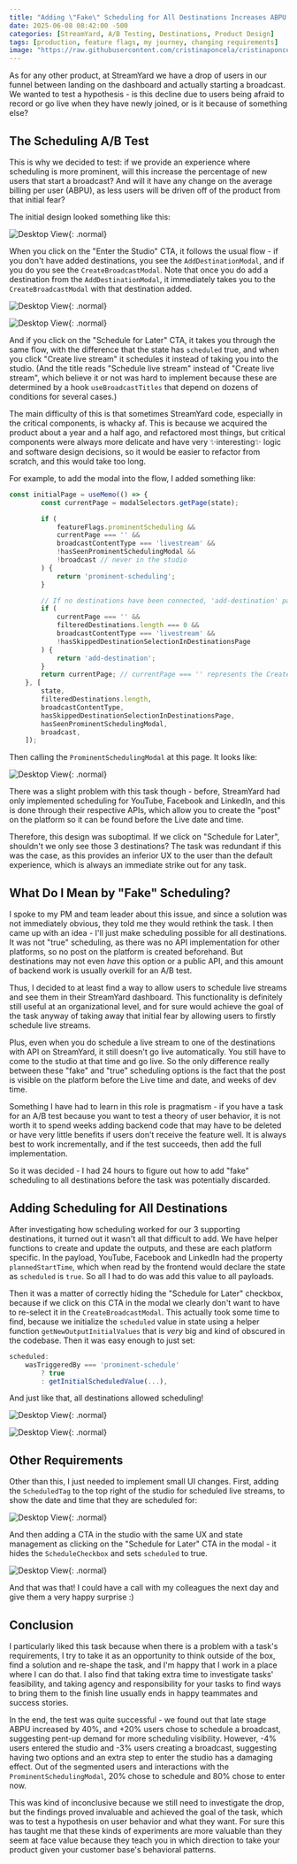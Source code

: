 ```yaml
---
title: "Adding \"Fake\" Scheduling for All Destinations Increases ABPU by 40%"
date: 2025-06-08 08:42:00 -500
categories: [StreamYard, A/B Testing, Destinations, Product Design]
tags: [production, feature flags, my journey, changing requirements]
image: "https://raw.githubusercontent.com/cristinaponcela/cristinaponcela.github.io/refs/heads/main/assets/img/StreamYard/FakeScheduling/scheduling.png"
---
```


As for any other product, at StreamYard we have a drop of users in our funnel between landing on the dashboard and actually starting a broadcast. We wanted to test a hypothesis - is this decline due to users being afraid to record or go live when they have newly joined, or is it because of something else?

## The Scheduling A/B Test

This is why we decided to test: if we provide an experience where scheduling is more prominent, will this increase the percentage of new users that start a broadcast? And will it have any change on the average billing per user (ABPU), as less users will be driven off of the product from that initial fear?

The initial design looked something like this:

![Desktop View](/assets/img/StreamYard/FakeScheduling/prominent-scheduling-modal.png){: .normal}

When you click on the "Enter the Studio" CTA, it follows the usual flow - if you don't have added destinations, you see the `AddDestinationModal`, and if you do you see the `CreateBroadcastModal`. Note that once you do add a destination from the `AddDestinationModal`, it immediately takes you to the `CreateBroadcastModal` with that destination added.

![Desktop View](/assets/img/StreamYard/FakeScheduling/AddDestinationModal.png){: .normal}

![Desktop View](/assets/img/StreamYard/FakeScheduling/CreateBroadcastModal.png){: .normal}


And if you click on the "Schedule for Later" CTA, it takes you through the same flow, with the difference that the state has `scheduled` true, and when you click "Create live stream" it schedules it instead of taking you into the studio. (And the title reads "Schedule live stream" instead of "Create live stream", which believe it or not was hard to implement because these are determined by a hook `useBroadcastTitles` that depend on dozens of conditions for several cases.)

The main difficulty of this is that sometimes StreamYard code, especially in the critical components, is whacky af. This is because we acquired the product about a year and a half ago, and refactored most things, but critical components were always more delicate and have very ✨interesting✨ logic and software design decisions, so it would be easier to refactor from scratch, and this would take too long.

For example, to add the modal into the flow, I added something like:

```typescript
const initialPage = useMemo(() => {
		const currentPage = modalSelectors.getPage(state);

		if (
			featureFlags.prominentScheduling &&
			currentPage === '' &&
			broadcastContentType === 'livestream' &&
			!hasSeenProminentSchedulingModal &&
			!broadcast // never in the studio
		) {
			return 'prominent-scheduling';
		}

		// If no destinations have been connected, 'add-destination' page is shown
		if (
			currentPage === '' &&
			filteredDestinations.length === 0 &&
			broadcastContentType === 'livestream' &&
			!hasSkippedDestinationSelectionInDestinationsPage
		) {
			return 'add-destination';
		}
		return currentPage; // currentPage === '' represents the CreateBroadcastModal, and it is the default
	}, [
		state,
		filteredDestinations.length,
		broadcastContentType,
		hasSkippedDestinationSelectionInDestinationsPage,
		hasSeenProminentSchedulingModal,
		broadcast,
	]);
```

Then calling the `ProminentSchedulingModal` at this page. It looks like:


![Desktop View](/assets/img/StreamYard/FakeScheduling/scheduled-broadcast.png){: .normal}


There was a slight problem with this task though - before, StreamYard had only implemented scheduling for YouTube, Facebook and LinkedIn, and this is done through their respective APIs, which allow you to create the "post" on the platform so it can be found before the Live date and time.

Therefore, this design was suboptimal. If we click on "Schedule for Later", shouldn't we only see those 3 destinations? The task was redundant if this was the case, as this provides an inferior UX to the user than the default experience, which is always an immediate strike out for any task.


## What Do I Mean by "Fake" Scheduling?

I spoke to my PM and team leader about this issue, and since a solution was not immediately obvious, they told me they would rethink the task. I then came up with an idea - I'll just make scheduling possible for all destinations. It was not "true" scheduling, as there was no API implementation for other platforms, so no post on the platform is created beforehand. But destinations may not even _have_ this option or a public API, and this amount of backend work is usually overkill for an A/B test. 

Thus, I decided to at least find a way to allow users to schedule live streams and see them in their StreamYard dashboard. This functionality is definitely still useful at an organizational level, and for sure would achieve the goal of the task anyway of taking away that initial fear by allowing users to firstly schedule live streams.

Plus, even when you do schedule a live stream to one of the destinations with API on StreamYard, it still doesn't go live automatically. You still have to come to the studio at that time and go live. So the only difference really between these "fake" and "true" scheduling options is the fact that the post is visible on the platform before the Live time and date, and weeks of dev time.

Something I have had to learn in this role is pragmatism - if you have a task for an A/B test because you want to test a theory of user behavior, it is not worth it to spend weeks adding backend code that may have to be deleted or have very little benefits if users don't receive the feature well. It is always best to work incrementally, and if the test succeeds, then add the full implementation.

So it was decided - I had 24 hours to figure out how to add "fake" scheduling to all destinations before the task was potentially discarded.



## Adding Scheduling for All Destinations

After investigating how scheduling worked for our 3 supporting destinations, it turned out it wasn't all that difficult to add. We have helper functions to create and update the outputs, and these are each platform specific. In the payload, YouTube, Facebook and LinkedIn had the property `plannedStartTime`, which when read by the frontend would declare the state as `scheduled` is `true`. So all I had to do was add this value to all payloads.

Then it was a matter of correctly hiding the "Schedule for Later" checkbox, because if we click on this CTA in the modal we clearly don't want to have to re-select it in the `CreateBroadcastModal`. This actually took some time to find, because we initialize the `scheduled` value in state using a helper function `getNewOutputInitialValues` that is _very_ big and kind of obscured in the codebase. Then it was easy enough to just set:

```typescript
scheduled:
    wasTriggeredBy === 'prominent-schedule'
        ? true
        : getInitialScheduledValue(...),
```

And just like that, all destinations allowed scheduling!

![Desktop View](/assets/img/StreamYard/FakeScheduling/all-destination-scheduling.png){: .normal}

![Desktop View](/assets/img/StreamYard/FakeScheduling/all-destinations-scheduled.png){: .normal}

## Other Requirements

Other than this, I just needed to implement small UI changes. First, adding the `ScheduledTag` to the top right of the studio for scheduled live streams, to show the date and time that they are scheduled for:

![Desktop View](/assets/img/StreamYard/FakeScheduling/scheduled-studio-tag.png){: .normal}


And then adding a CTA in the studio with the same UX and state management as clicking on the "Schedule for Later" CTA in the modal - it hides the `ScheduleCheckbox` and sets `scheduled` to true.

![Desktop View](/assets/img/StreamYard/FakeScheduling/schedule-studio-cta.png){: .normal}


And that was that! I could have a call with my colleagues the next day and give them a very happy surprise :)


## Conclusion

I particularly liked this task because when there is a problem with a task's requirements, I try to take it as an opportunity to think outside of the box, find a solution and re-shape the task, and I'm happy that I work in a place where I can do that. I also find that taking extra time to investigate tasks' feasibility, and taking agency and responsibility for your tasks to find ways to bring them to the finish line usually ends in happy teammates and success stories.

In the end, the test was quite successful - we found out that late stage ABPU increased by 40%, and +20% users chose to schedule a broadcast, suggesting pent-up demand for more scheduling visibility. However, -4% users entered the studio and -3% users creating a broadcast, suggesting having two options and an extra step to enter the studio has a damaging effect. Out of the segmented users and interactions with the `ProminentSchedulingModal`, 20% chose to schedule and 80% chose to enter now.

This was kind of inconclusive because we still need to investigate the drop, but the findings proved invaluable and achieved the goal of the task, which was to test a hypothesis on user behavior and what they want. For sure this has taught me that these kinds of experiments are more valuable than they seem at face value because they teach you in which direction to take your product given your customer base's behavioral patterns.